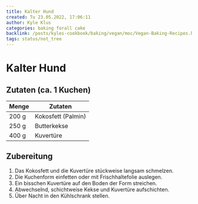 ```yaml
---
title: Kalter Hund
created: Tu 23.05.2022, 17:06:11
author: Kyle Klus
categories: baking forall cake
backlink: /posts/kyles-cookbook/baking/vegan/moc/Vegan-Baking-Recipes.html
tags: status/not_tree
---
```


# Kalter Hund

## Zutaten (ca. 1 Kuchen)

| Menge            | Zutaten                        |
| ---------------- | ------------------------------ |
| 200 g             | Kokosfett (Palmin)             |
| 250 g             | Butterkekse                    |
| 400 g             | Kuvertüre                      |

## Zubereitung

1. Das Kokosfett und die Kuvertüre stückweise langsam schmelzen.
2. Die Kuchenform einfetten oder mit Frischhaltefolie auslegen.
3. Ein bisschen Kuvertüre auf den Boden der Form streichen.
4. Abwechselnd, schichtweise Kekse und Kuvertüre aufschichten.
5. Über Nacht in den Kühlschrank stellen.
